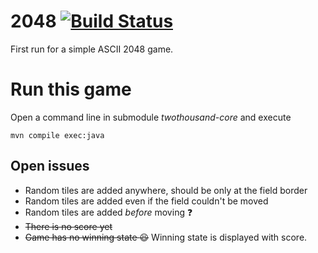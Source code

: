 # 2048 [![Build Status](https://travis-ci.org/MoriTanosuke/2048.svg?branch=restart)](https://travis-ci.org/MoriTanosuke/2048)

First run for a simple ASCII 2048 game.

# Run this game

Open a command line in submodule *twothousand-core* and execute

    mvn compile exec:java

## Open issues

* Random tiles are added anywhere, should be only at the field border
* Random tiles are added even if the field couldn't be moved
* Random tiles are added *before* moving :question:
* ~~There is no score yet~~
* ~~Game has no winning state :laughing:~~ Winning state is displayed with score.
